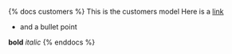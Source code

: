 {% docs customers %}
This is the customers model
Here is a [link](google.com)
* and a bullet point

**bold** _italic_
{% enddocs %}